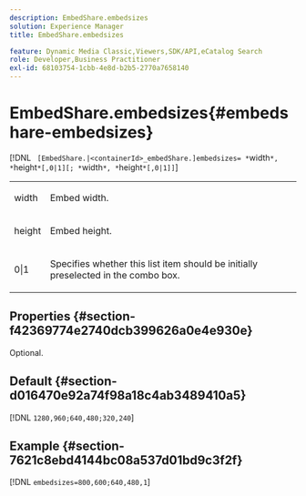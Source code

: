 ```yaml
---
description: EmbedShare.embedsizes
solution: Experience Manager
title: EmbedShare.embedsizes

feature: Dynamic Media Classic,Viewers,SDK/API,eCatalog Search
role: Developer,Business Practitioner
exl-id: 68103754-1cbb-4e8d-b2b5-2770a7658140
---
```

# EmbedShare.embedsizes{#embedshare-embedsizes}

 [!DNL ` [EmbedShare.|<containerId>_embedShare.]embedsizes= *`width`*, *`height`*[,0|1][; *`width`*, *`height`*[,0|1]]`]

<table id="table_2B109D2F91E64B5382B31921C3780FA5"> 
 <tbody> 
  <tr> 
   <td colname="col1"> <p> <span class="codeph"> <span class="varname"> width </span> </span> </p> </td> 
   <td colname="col2"> <p>Embed width. </p> </td> 
  </tr> 
  <tr> 
   <td colname="col1"> <p> <span class="codeph"> <span class="varname"> height </span> </span> </p> </td> 
   <td colname="col2"> <p>Embed height. </p> </td> 
  </tr> 
  <tr> 
   <td colname="col1"> <p> <span class="codeph"> 0|1 </span> </p> </td> 
   <td colname="col2"> <p> Specifies whether this list item should be initially preselected in the combo box. </p> </td> 
  </tr> 
 </tbody> 
</table>

## Properties {#section-f42369774e2740dcb399626a0e4e930e}

Optional.

## Default {#section-d016470e92a74f98a18c4ab3489410a5}

[!DNL `1280,960;640,480;320,240`]

## Example {#section-7621c8ebd4144bc08a537d01bd9c3f2f}

[!DNL `embedsizes=800,600;640,480,1`]
